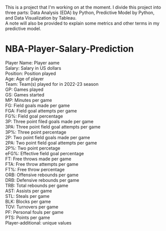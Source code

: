 This is a project that I'm working on at the moment. I divide this project into three parts: Data Analysis (EDA) by Python, Predictive Model by Python, and Data Visualization by Tableau. <br> A note will also be provided to explain some metrics and other terms in my predictive model. 


# NBA-Player-Salary-Prediction
Player Name: Player aame <br>
Salary: Salary in US dollars <br>
Position: Position played <br>
Age: Age of player <br>
Team: Team(s) played for in 2022-23 season <br>
GP: Games played <br>
GS: Games started <br>
MP: Minutes per game <br>
FG: Field goals made per game <br>
FGA: Field goal attempts per game <br>
FG%: Field goal percentage <br>
3P: Three point filed goals made per game <br>
3PA: Three point field goal attempts per game <br>
3P%: Three point percentage <br>
2P: Two point field goals made per game <br>
2PA: Two point field goal attempts per game <br>
2P%: Two point percetage <br>
eFG%: Effective field goal percentage <br>
FT: Free throws made per game <br>
FTA: Free throw attempts per game <br>
FT%: Free throw percentage <br>
ORB: Offensive rebounds per game <br>
DRB: Defensive rebounds per game <br>
TRB: Total rebounds per game <br>
AST: Assists per game <br>
STL: Steals per game <br>
BLK: Blocks per game <br>
TOV: Turnovers per game <br>
PF: Personal fouls per game <br> 
PTS: Points per game <br>
Player-additional: unique values <br>
